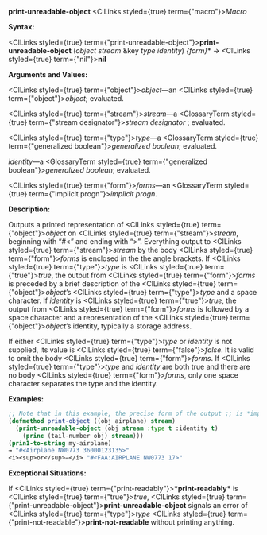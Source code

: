 **print-unreadable-object** <ClLinks styled={true} term={"macro"}><i>Macro</i></ClLinks> 



**Syntax:** 



<ClLinks styled={true} term={"print-unreadable-object"}><b>print-unreadable-object</b></ClLinks> (*object stream* &amp;key *type identity*) *\{form\}*\* → <ClLinks styled={true} term={"nil"}><b>nil</b></ClLinks> 



**Arguments and Values:** 



<ClLinks styled={true} term={"object"}><i>object</i></ClLinks>—an <ClLinks styled={true} term={"object"}><i>object</i></ClLinks>; evaluated. 



<ClLinks styled={true} term={"stream"}><i>stream</i></ClLinks>—a <GlossaryTerm styled={true} term={"stream designator"}><i>stream designator</i></GlossaryTerm> ; evaluated. 



<ClLinks styled={true} term={"type"}><i>type</i></ClLinks>—a <GlossaryTerm styled={true} term={"generalized boolean"}><i>generalized boolean</i></GlossaryTerm>; evaluated. 







 



 



*identity*—a <GlossaryTerm styled={true} term={"generalized boolean"}><i>generalized boolean</i></GlossaryTerm>; evaluated. 



<ClLinks styled={true} term={"form"}><i>forms</i></ClLinks>—an <GlossaryTerm styled={true} term={"implicit progn"}><i>implicit progn</i></GlossaryTerm>. 



**Description:** 



Outputs a printed representation of <ClLinks styled={true} term={"object"}><i>object</i></ClLinks> on <ClLinks styled={true} term={"stream"}><i>stream</i></ClLinks>, beginning with “#&lt;” and ending with “&gt;”. Everything output to <ClLinks styled={true} term={"stream"}><i>stream</i></ClLinks> by the body <ClLinks styled={true} term={"form"}><i>forms</i></ClLinks> is enclosed in the the angle brackets. If <ClLinks styled={true} term={"type"}><i>type</i></ClLinks> is <ClLinks styled={true} term={"true"}><i>true</i></ClLinks>, the output from <ClLinks styled={true} term={"form"}><i>forms</i></ClLinks> is preceded by a brief description of the <ClLinks styled={true} term={"object"}><i>object</i></ClLinks>’s <ClLinks styled={true} term={"type"}><i>type</i></ClLinks> and a space character. If *identity* is <ClLinks styled={true} term={"true"}><i>true</i></ClLinks>, the output from <ClLinks styled={true} term={"form"}><i>forms</i></ClLinks> is followed by a space character and a representation of the <ClLinks styled={true} term={"object"}><i>object</i></ClLinks>’s identity, typically a storage address. 



If either <ClLinks styled={true} term={"type"}><i>type</i></ClLinks> or *identity* is not supplied, its value is <ClLinks styled={true} term={"false"}><i>false</i></ClLinks>. It is valid to omit the body <ClLinks styled={true} term={"form"}><i>forms</i></ClLinks>. If <ClLinks styled={true} term={"type"}><i>type</i></ClLinks> and *identity* are both true and there are no body <ClLinks styled={true} term={"form"}><i>forms</i></ClLinks>, only one space character separates the type and the identity. 



**Examples:**
```lisp
;; Note that in this example, the precise form of the output ;; is *implementation-dependent*. 
(defmethod print-object ((obj airplane) stream) 
  (print-unreadable-object (obj stream :type t :identity t) 
    (princ (tail-number obj) stream))) 
(prin1-to-string my-airplane) 
→ "#<Airplane NW0773 36000123135>" 
<i><sup>or</sup>→</i> "#<FAA:AIRPLANE NW0773 17>" 
```
**Exceptional Situations:** 



If <ClLinks styled={true} term={"print-readably"}><b>\*print-readably\*</b></ClLinks> is <ClLinks styled={true} term={"true"}><i>true</i></ClLinks>, <ClLinks styled={true} term={"print-unreadable-object"}><b>print-unreadable-object</b></ClLinks> signals an error of <ClLinks styled={true} term={"type"}><i>type</i></ClLinks> <ClLinks styled={true} term={"print-not-readable"}><b>print-not-readable</b></ClLinks> without printing anything. 



